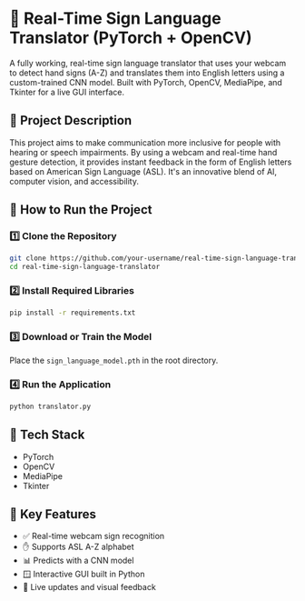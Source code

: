 
# 🧠 Real-Time Sign Language Translator (PyTorch + OpenCV)

A fully working, real-time sign language translator that uses your webcam to detect hand signs (A-Z) and translates them into English letters using a custom-trained CNN model. Built with PyTorch, OpenCV, MediaPipe, and Tkinter for a live GUI interface.


## 📖 Project Description

This project aims to make communication more inclusive for people with hearing or speech impairments. By using a webcam and real-time hand gesture detection, it provides instant feedback in the form of English letters based on American Sign Language (ASL). It's an innovative blend of AI, computer vision, and accessibility.


## 🚀 How to Run the Project

### 1️⃣ Clone the Repository
```bash
git clone https://github.com/your-username/real-time-sign-language-translator.git
cd real-time-sign-language-translator
```

### 2️⃣ Install Required Libraries
```bash
pip install -r requirements.txt
```

### 3️⃣ Download or Train the Model
Place the `sign_language_model.pth` in the root directory.

### 4️⃣ Run the Application
```bash
python translator.py
```


## 🧰 Tech Stack

- PyTorch
- OpenCV
- MediaPipe
- Tkinter


## 🌟 Key Features

- ✅ Real-time webcam sign recognition  
- ✋ Supports ASL A-Z alphabet  
- 📊 Predicts with a CNN model  
- 🪟 Interactive GUI built in Python  
- 🔁 Live updates and visual feedback  
